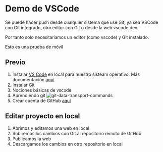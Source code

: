 # Demo de VSCode

Se puede hacer push desde cualquier sistema que use Git, ya sea VSCode con Git integrado, otro editor con Git o desde la web vscode.dev.

Por tanto solo necesitaríamos un editor (como vscode) y Git instalado.

Esto es una prueba de móvil

## Previo
1. Instalar [VS Code](https://code.visualstudio.com/Download) en local para nuestro sisteam operativo. Más documentación [aquí](https://code.visualstudio.com/docs/setup/setup-overview)
2. Instalar [Git](https://git-scm.com/)
3. Nociones básicas de vscode 
4. Aprendiendo git
![git-data-transport-commands](https://github.com/David7ce/vscode-demo/assets/79609649/231261aa-447c-4687-b8d3-eabba0b354bb)
5. Crear cuenta de GitHub [aquí](https://github.com/signup)

## Editar proyecto en local
1. Abrimos y editamos una web en local
2. Subiremos los cambios con Git al repositorio remoto de GitHub
3. Publicamos la web
4. Descargamos los cambios en otro repositorio en local
